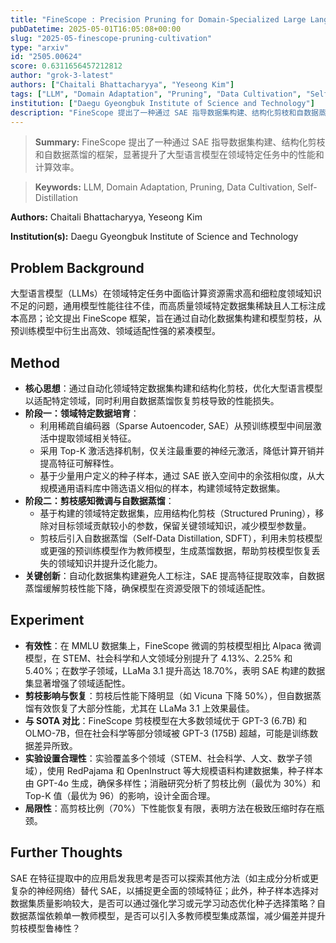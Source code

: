 ```yaml
---
title: "FineScope : Precision Pruning for Domain-Specialized Large Language Models Using SAE-Guided Self-Data Cultivation"
pubDatetime: 2025-05-01T16:05:08+00:00
slug: "2025-05-finescope-pruning-cultivation"
type: "arxiv"
id: "2505.00624"
score: 0.6311656457212812
author: "grok-3-latest"
authors: ["Chaitali Bhattacharyya", "Yeseong Kim"]
tags: ["LLM", "Domain Adaptation", "Pruning", "Data Cultivation", "Self-Distillation"]
institution: ["Daegu Gyeongbuk Institute of Science and Technology"]
description: "FineScope 提出了一种通过 SAE 指导数据集构建、结构化剪枝和自数据蒸馏的框架，显著提升了大型语言模型在领域特定任务中的性能和计算效率。"
---
```


> **Summary:** FineScope 提出了一种通过 SAE 指导数据集构建、结构化剪枝和自数据蒸馏的框架，显著提升了大型语言模型在领域特定任务中的性能和计算效率。 

> **Keywords:** LLM, Domain Adaptation, Pruning, Data Cultivation, Self-Distillation

**Authors:** Chaitali Bhattacharyya, Yeseong Kim

**Institution(s):** Daegu Gyeongbuk Institute of Science and Technology


## Problem Background

大型语言模型（LLMs）在领域特定任务中面临计算资源需求高和细粒度领域知识不足的问题，通用模型性能往往不佳，而高质量领域特定数据集稀缺且人工标注成本高昂；论文提出 FineScope 框架，旨在通过自动化数据集构建和模型剪枝，从预训练模型中衍生出高效、领域适配性强的紧凑模型。

## Method

* **核心思想**：通过自动化领域特定数据集构建和结构化剪枝，优化大型语言模型以适配特定领域，同时利用自数据蒸馏恢复剪枝导致的性能损失。
* **阶段一：领域特定数据培育**：
  * 利用稀疏自编码器（Sparse Autoencoder, SAE）从预训练模型中间层激活中提取领域相关特征。
  * 采用 Top-K 激活选择机制，仅关注最重要的神经元激活，降低计算开销并提高特征可解释性。
  * 基于少量用户定义的种子样本，通过 SAE 嵌入空间中的余弦相似度，从大规模通用语料库中筛选语义相似的样本，构建领域特定数据集。
* **阶段二：剪枝感知微调与自数据蒸馏**：
  * 基于构建的领域特定数据集，应用结构化剪枝（Structured Pruning），移除对目标领域贡献较小的参数，保留关键领域知识，减少模型参数量。
  * 剪枝后引入自数据蒸馏（Self-Data Distillation, SDFT），利用未剪枝模型或更强的预训练模型作为教师模型，生成蒸馏数据，帮助剪枝模型恢复丢失的领域知识并提升泛化能力。
* **关键创新**：自动化数据集构建避免人工标注，SAE 提高特征提取效率，自数据蒸馏缓解剪枝性能下降，确保模型在资源受限下的领域适配性。

## Experiment

* **有效性**：在 MMLU 数据集上，FineScope 微调的剪枝模型相比 Alpaca 微调模型，在 STEM、社会科学和人文领域分别提升了 4.13%、2.25% 和 5.40%；在数学子领域，LLaMa 3.1 提升高达 18.70%，表明 SAE 构建的数据集显著增强了领域适配性。
* **剪枝影响与恢复**：剪枝后性能下降明显（如 Vicuna 下降 50%），但自数据蒸馏有效恢复了大部分性能，尤其在 LLaMa 3.1 上效果最佳。
* **与 SOTA 对比**：FineScope 剪枝模型在大多数领域优于 GPT-3 (6.7B) 和 OLMO-7B，但在社会科学等部分领域被 GPT-3 (175B) 超越，可能是训练数据差异所致。
* **实验设置合理性**：实验覆盖多个领域（STEM、社会科学、人文、数学子领域），使用 RedPajama 和 OpenInstruct 等大规模语料构建数据集，种子样本由 GPT-4o 生成，确保多样性；消融研究分析了剪枝比例（最优为 30%）和 Top-K 值（最优为 96）的影响，设计全面合理。
* **局限性**：高剪枝比例（70%）下性能恢复有限，表明方法在极致压缩时存在瓶颈。

## Further Thoughts

SAE 在特征提取中的应用启发我思考是否可以探索其他方法（如主成分分析或更复杂的神经网络）替代 SAE，以捕捉更全面的领域特征；此外，种子样本选择对数据集质量影响较大，是否可以通过强化学习或元学习动态优化种子选择策略？自数据蒸馏依赖单一教师模型，是否可以引入多教师模型集成蒸馏，减少偏差并提升剪枝模型鲁棒性？